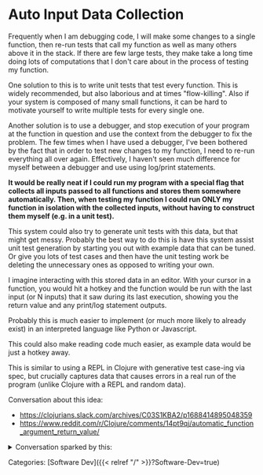 # Auto Input Data Collection

Frequently when I am debugging code, I will make some changes to a single
function, then re-run tests that call my function as well as many others above
it in the stack. If there are few large tests, they make take a long time doing
lots of computations that I don't care about in the process of testing my
function.

One solution to this is to write unit tests that test every function.
This is widely recommended, but also laborious and at times "flow-killing".
Also if your system is composed of many small functions, it can be hard to
motivate yourself to write multiple tests for every single one.

Another solution is to use a debugger, and stop execution of your program at
the function in question and use the context from the debugger to fix the
problem. The few times when I have used a debugger, I've been bothered by the
fact that in order to test new changes to my function, I need to re-run
everything all over again. Effectively, I haven't seen much difference for
myself between a debugger and use using log/print statements.

**It would be really neat if I could run my program with a special flag that
collects all inputs passed to all functions and stores them somewhere
automatically. Then, when testing my function I could run ONLY my function in
isolation with the collected inputs, without having to construct them myself
(e.g. in a unit test).**

This system could also try to generate unit tests with this data, but that
might get messy.
Probably the best way to do this is have this system assist
unit test generation by starting you out with example data that can be tuned.
Or give you lots of test cases and then have the unit testing work be deleting
the unnecessary ones as opposed to writing your own.

I imagine interacting with this stored data in an editor.
With your cursor in a function, you would hit a hotkey and the function would be
run with the last input (or N inputs) that it saw during its last execution,
showing you the return value and any print/log statement outputs.

Probably this is much easier to implement (or much more likely to already
exist) in an interpreted language like Python or Javascript.

This could also make reading code much easier, as example data would be just a
hotkey away.

This is similar to using a REPL in Clojure with generative test case-ing via
spec, but crucially captures data that causes errors in a real run of the
program (unlike Clojure with a REPL and random data).

Conversation about this idea:

 - https://clojurians.slack.com/archives/C03S1KBA2/p1688414895048359
 - https://www.reddit.com/r/Clojure/comments/14pt9qj/automatic_function_argument_return_value/

<details>
<summary>
Conversation sparked by this:
</summary>

```
Tanner Young, Jan 19, 2022, 3:52 PM
> One solution to this is to write unit tests that test every function.
This is usually a big waste of time (or at least easily perceived as such),
since most functions will probably never be broken, especially if they are kept
small.

Spicy take on that one.

I think the problem you are running against is that you want to define your
code, then write your tests to verify it doesn't change (correctness regression
checking).
I'd assert this is the wrong way to approach testing behavior.
You should consider reading on
https://en.wikipedia.org/wiki/Behavior-driven_development (a off-shoot of TDD)
in which you write tests of API behavior before writing the code itself.
If you can change your code without failing your tests, then by definition it is
correct.

Kovas Palunas, Jan 19, 2022, 4:09 PM
i know 😛 I didn't feel like being more nuanced as I was getting this off my head. 

You're right that some form of TDD would solve this problem.
But if you are not doing TDD this would be nice.
I feel like the pros and cons of TDD are a big rabbit hole that might be fun to
discuss more (perhaps in the programming discussion group?).
I guess I'll just say that I have done a LOT more non-TDD programming than TDD
programming, but maybe that's just me

Tim Ford, Jan 19, 2022, 4:11 PM
I think Tanner's response only begs the question of which API you're testing.
At which level.
Are you doing BDD on the interfaces between large subsystems?
Only on your public API  (what which point your space of possible inputs/ouputs
is ~infinite)?
If you squint right, a unit test on a function is BDD applied to the interface
of that specific function.

Kovas Palunas, Jan 19, 2022, 4:11 PM, Edited
Also to clarify, if you are doing some kind of test driven development where you
have only high level public interface tests written first (maybe this is BDD?)
you would still be writing nested functions without tests

Andrew Stewart, Jan 19, 2022, 4:11 PM
I wouldn't say I do much BDD / TDD, but a lack of unit tests is a major code smell

+1 to what Tim said, depends a lot on which layer you're testing or not testing

Kovas Palunas, Jan 19, 2022, 4:12 PM
the inspiration for my idea was to smooth the code writing/reading process, NOT
to replace unit tests

just to be clear

Tim Ford, Jan 19, 2022, 4:13 PM
To Kovas's initial question...
I've thought about this very thing too Kovas.
I think you could implement such a thing very similarly to how we do image diff
testing with SCUBA.
Specifically, the tooling helps A LOT in the ergonomics of accepting desired
changes that might effect lots of "goldens", showing diffs between "goldens" and
variants, etc.

Kovas Palunas, Jan 19, 2022, 4:14 PM
isn't SCUBA just helping interpret test results at a very high level tho?
what if it takes 20+ seconds for your scuba test to run?

(i haven't used SCUBA, so maybe it's faster)

Tanner Young, Jan 19, 2022, 4:16 PM
I suppose my assertion is that if you have code which isn't tested then there is
literally no definition of correct except for the behavior as written, which
becomes also correct when changed in arbitrary ways.

If you are debugging something you are trying to figure out why it is not
correct, but you should have an assertion that it is indeed not correct before
you attempt to "fix" the code

Tim Ford, Jan 19, 2022, 4:16 PM
Actually my idea is different from yours.
Youre talking about saving off the inputs.
I was talking about saving off the outputs.

Take all the tests we do which EXPECT protos to have certain fields.
I've wondered...
what if we just dumped all the wanted protos to text format in a file...
and then saved that file as a golden, and used diff tools to see the difference?
The benefit is you avoid having to have written all those test cases.

Then add proto-level annotations in order to automatically ignore fields that
can change (e.g. timestamps)

Sorry to take it off track 😀

Tanner Young, Jan 19, 2022, 4:18 PM
Practically speaking though, I think you could look up auto-generated
parameterized unit tests to match the idea you've had

Tim Ford, Jan 19, 2022, 4:20 PM
yeah

Andrew Stewart, Jan 19, 2022, 4:21 PM
It's not a mechanism for capturing inputs, but stuff like
google3/testing/production_stub/public/testvalue.h does allow tests to inject
values in tests that might otherwise be difficult

Tanner Young, Jan 19, 2022, 4:22 PM
At my old company we would use a system of input generators which were called
"Arbitrary[x]" which would generate an arbitrary instance of X.
This is similar to proto generators I suppose, but slightly more nuanced in that
you could define what an arbitrary instance looks like and relationships between
data on it.
Then when you tested the interface, you would construct said arbitrary instance
of your inputs with constraints on specific things you cared about, and very
ergonomically write unit tests in a BDD fashion (with associated language)

See https://www.scalatest.org/user_guide/generator_driven_property_checks if you
are interested; I very much like that style of testing

and https://www.scala-exercises.org/scalacheck/arbitrary

Kovas Palunas, Jan 19, 2022, 4:26 PM
Here's a more concrete example of how I think this would be useful:

You're debugging a flaky error in a program that normally takes a while to run.  You could: 
(1) Run the program with a debugger/print statements multiple times to try to
triangulate what function is causing the error so you can reproduce the issue in
a unit test, then fix the function.
(2) With this idea, you run the program once, then run individual functions with
the saved input data until you find the problem, write your test, and fix it.

In case (2) there is less waiting and more interactive development

Tim Ford, Jan 19, 2022, 4:26 PM
@Tanner Young Would that be similar to adding lots of assert statements that
check that certain relationships between your data hold, and then feeding in
arbitrary data?

Tanner Young, Jan 19, 2022, 4:27 PM
@Tim Ford  in implementation no; it does not generate random data and then
verify assertions on it.
You instead write your own generator using more basic building blocks (like
other generators).

> You're debugging a flaky error in a program that normally takes a while to run.  You could: 

Just use the original flake error, no?

Kovas Palunas, Jan 19, 2022, 4:29 PM
but what if you're not sure which function is causing the error?

Tanner Young, Jan 19, 2022, 4:29 PM
I guess it depends, I was only thinking about test execution order as a source
of flake (which can be reproduced), doesn't work for thread locking errors

Tim Ford, Jan 19, 2022, 4:29 PM
@Kovas Palunas I guess I see what you're saying...
in practice, in such scenarios, I think I usually find a place where a test
should be but isn't.
or where a test is wrong or incomplete

Kovas Palunas, Jan 19, 2022, 4:29 PM
i agree, but finding the root cause has to be done before you can write the missing test

Tanner Young, Jan 19, 2022, 4:29 PM
This is especially difficult for classes of parallel execution errors..

Kovas Palunas, Jan 19, 2022, 4:29 PM
yep that's true

Tim Ford, Jan 19, 2022, 4:39 PM
yeah...
if you could replay all sources of input to the program (not individual
functions), then you could attach a debugger, set whatever breakpoints you might
want, and then replay.
In a past game development job we did something like that.
But with parallelism issues, the kernel's scheduling decisions are inputs, and
you have subtle timing issues too...
so yeah, it could not handle that kind of thing

I think that class of issue is better handled with something like TSan or Rust

static or dynamic data race detection/prevention

Tanner Young, Jan 19, 2022, 4:39 PM
> I think that class of issue is better handled with something like TSan or Rust

Now we're talking...

Andrew Stewart, Jan 19, 2022, 4:59 PM
Not explicitly related to the topic, but http://go/atomic-danger talks about some things that are difficult to test

David Poliakoff, Jan 20, 2022, 7:42 AM
Another use case for this was at my last job, we often couldn't share entire
sensitive codes or inputs externally, but could share security-reviewed
snippets.
So we would often write code that would wrap functions, typically at a library
boundary, and record inputs.
Then we would be able to relaunch functions with those given inputs.

 It turned out to be pretty expensive to do in practice.
 Personally I'm of an "if you can test it, do test it" mentality.
 There were also efforts in resilience, though, which could detect whether the
 same execution of a kernel/function could produce substantively different
 outputs, if you're looking for nondeterminism.
```
</details>

Categories: [Software Dev]({{< relref "/" >}}?Software-Dev=true)
